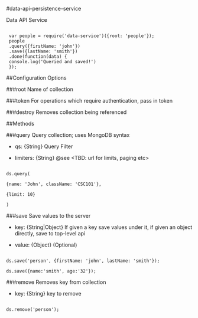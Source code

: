 

#data-api-persistence-service

<!-- module desc -->

Data API Service

```
 
 var people = require('data-service')({root: 'people'});
 people
 .query({firstName: 'john'})
 .save({lastName: 'smith'})
 .done(function(data) {
 console.log('Queried and saved!')
 });

```

##Configuration Options

###root
Name of collection

###token
For operations which require authentication, pass in token

###destroy
Removes collection being referenced

##Methods

###query
Query collection; uses MongoDB syntax

- qs: {String} Query Filter

- limiters: {String} @see <TBD: url for limits, paging etc>

````

ds.query(

{name: 'John', className: 'CSC101'},

{limit: 10}

)

````

###save
Save values to the server

- key: {String|Object} If given a key save values under it, if given an object directly, save to top-level api

- value: {Object} (Optional)

````

ds.save('person', {firstName: 'john', lastName: 'smith'});

ds.save({name:'smith', age:'32'});

````

###remove
Removes key from collection

- key: {String} key to remove

````

ds.remove('person');

````

